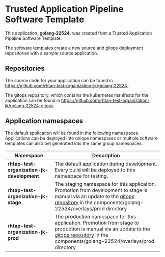 # Trusted Application Pipeline Software Template

This application, **golang-22524**, was created from a Trusted Application Pipeline Software Template.

The software templates create a new source and gitops deployment repositories with a sample source application. 

## Repositories

The source code for your application can be found in [https://github.com/rhtap-test-organization-jk/golang-22524 ](https://github.com/rhtap-test-organization-jk/golang-22524 ).
 
The gitops repository, which contains the kubernetes manifests for the application can be found in 
[https://github.com/rhtap-test-organization-jk/golang-22524-gitops ](https://github.com/rhtap-test-organization-jk/golang-22524-gitops ) 

## Application namespaces 

The default application will be found in the following namespaces. Applications can be deployed into unique namespaces or multiple software templates can also bet generated into the same group namespaces.  

|  Namespace   |  Description   |  
| -------- | -------- |   
| **rhtap-test-organization-jk-development** | The default application during development. Every build will be deployed to this namespace for testing. | 
| **rhtap-test-organization-jk-stage** | The staging namespace for this application. Promotion from development to stage is manual via an update to the [gitops repository](https://github.com/rhtap-test-organization-jk/golang-22524-gitops ) in the components/golang-22524/overlays/prod directory |  
| **rhtap-test-organization-jk-prod** | The production namespace for this application. Promotion from stage to production is manual via an update to the [gitops repository](https://github.com/rhtap-test-organization-jk/golang-22524-gitops ) in the components/golang-22524/overlays/prod directory | 